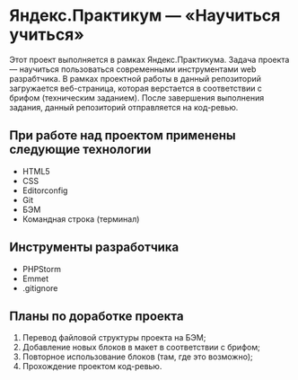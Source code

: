 # Яндекс.Практикум — «Научиться учиться»

Этот проект выполняется в рамках Яндекс.Практикума. Задача проекта — научиться пользоваться современными инструментами
web разрабтчика. В рамках проектной работы в данный репозиторий загружается веб-страница, которая верстается
в соответствии с брифом (техническим заданием). После завершения выполнения задания, данный репозиторий отправляется на
код-ревью.

## При работе над проектом применены следующие технологии

* HTML5
* CSS
* Editorconfig
* Git
* БЭМ
* Командная строка (терминал)

## Инструменты разработчика

* PHPStorm
* Emmet
* .gitignore


## Планы по доработке проекта

1. Перевод файловой структуры проекта на БЭМ;
2. Добавление новых блоков в макет в соответствии с брифом;
3. Повторное использование блоков (там, где это возможно);
4. Прохождение проектом код-ревью.
